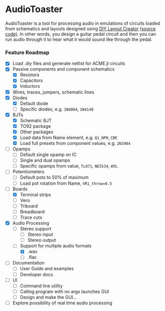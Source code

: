 # AudioToaster

AudioToaster is a tool for processing audio in emulations of circuits loaded from schematics and layouts designed using [DIY Layout Creator](http://diy-fever.com/software/diylc/) [(source code)](https://github.com/bancika/diy-layout-creator). In other words, you design a guitar pedal circuit and then you can run audio through it to hear what it would sound like through the pedal.

### Feature Roadmap

- [x] Load .diy files and generate netlist for ACME.jl circuits
 - [x] Passive components and component schematics
   - [x] Resistors
   - [x] Capacitors
   - [x] Inductors
 - [x] Wires, traces, jumpers, schematic lines
 - [x] Diodes
   - [x] Default diode
   - [ ] Specific diodes, e.g. `1N4004`, `1N4148`
 - [x] BJTs
   - [x] Schematic BJT
   - [x] TO92 package
   - [x] Other packages
   - [x] Load data from Name element, e.g. `Q1_NPN_CBE`
   - [x] Load full presets from component values, e.g. `2N3904`
 - [ ] Opamps
   - [ ] Default single opamp on IC
   - [ ] Single and dual opamps
   - [ ] Specific opamps from value, `TL071`, `NE5534`, etc.
 - [ ] Potentiometers
   - [ ] Default pots to 50% of maximum
   - [ ] Load pot rotation from Name, `VR1_throw=0.5`
 - [ ] Boards
   - [x] Terminal strips
   - [ ] Vero
   - [ ] Triboard
   - [ ] Breadboard
   - [ ] Trace cuts
- [x] Audio Processing
  - [ ] Stereo support
    - [ ] Stereo input
    - [ ] Stereo output
  - [ ] Support for multiple audio formats
    - [x] .wav
    - [ ] .flac
- [ ] Documentation
  - [ ] User Guide and examples
  - [ ] Developer docs
- [ ] UI
  - [ ] Command line utility
  - [ ] Calling program with no args launches GUI
  - [ ] Design and make the GUI...
- [ ] Explore possibility of real time audio processing
